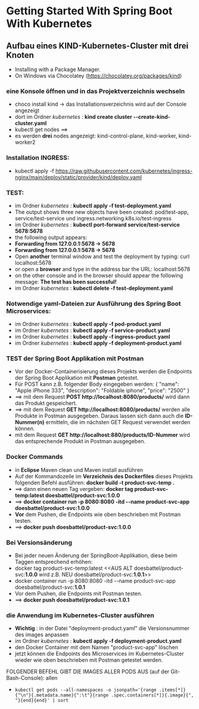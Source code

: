 # Getting Started With Spring Boot With Kubernetes

## Aufbau eines **KIND-Kubernetes-Cluster** mit drei Knoten
- Installing  with a Package Manager.
- On Windows via Chocolatey (https://chocolatey.org/packages/kind)

### eine Konsole öffnen und in das Projektverzeichnis wechseln
- choco install kind -> das Installationsverzeichnis wird auf der Console angezeigt
- dort im Ordner *kubernetes* : **kind create cluster --create-kind-cluster.yaml**
- kubectl get nodes  ==>
- es werden **drei** nodes angezeigt: kind-control-plane, kind-worker, kind-worker2

### Installation INGRESS:
- kubectl apply -f https://raw.githubusercontent.com/kubernetes/ingress-nginx/main/deploy/static/provider/kind/deploy.yaml

### TEST:
- im Ordner *kubernetes* : **kubectl apply -f test-deployment.yaml**
- The output shows three new objects have been created: pod/test-app, service/test-service und ingress.networking.k8s.io/test-ingress
- im Ordner *kubernetes* : **kubectl port-forward service/test-service 5678:5678**
- the following output appears:
- **Forwarding from 127.0.0.1:5678 -> 5678**
- **Forwarding from 127.0.0.1:5678 -> 5678**
- Open **another** terminal window and test the deployment by typing: curl localhost:5678
- or open a **browser** and type in the address bar the URL: localhost:5678
- on the other console and in the browser should appear the following message: **The test has been successful!**
- im Ordner *kubernetes* : **kubectl delete -f test-deployment.yaml**


### Notwendige yaml-Dateien zur Ausführung des Spring Boot Microservices:
- im Ordner *kubernetes* : **kubectl apply -f pod-product.yaml**
- im Ordner *kubernetes* : **kubectl apply -f service-product.yaml**
- im Ordner *kubernetes* : **kubectl apply -f ingress-product.yaml**
- im Ordner *kubernetes* : **kubectl apply -f deployment-product.yaml**


### TEST der Spring Boot Applikation mit Postman
- Vor der Docker-Containerisierung dieses Projekts werden die Endpoints der Spring Boot Applikation mit **Postman** getestet.
- Für POST kann z.B. folgender Body eingegeben werden: {
    "name": "Apple iPhone 333",
    "description": "Foldable iphone",
    "price": "2500"
}
- ==> mit dem Request **POST http://localhost:8080/products/** wird dann das Produkt gespeichert.
- ==> mit dem Request **GET http://localhost:8080/products/** werden alle Produkte in Postman ausgegeben. Daraus lassen sich 
  dann auch die **ID-Nummer(n)** ermitteln, die im nächsten GET Request verwendet werden können.
- mit dem Request **GET http://localhost:880/products/ID-Nummer** wird das entsprechende Produkt
  in Postman ausgegeben.

### Docker Commands
- in **Eclipse** Maven clean und Maven install ausführen
- Auf der Kommandozeile im **Verzeichnis des Dockerfiles** dieses Projekts folgenden Befehl ausführen: **docker build -t product-svc-temp .**
- ==> dann einen neuen Tag vergeben: **docker tag product-svc-temp:latest doesbattel/product-svc:1.0.0**
- ==> **docker container run -p 8080:8080 -itd --name product-svc-app doesbattel/product-svc:1.0.0**
- **Vor** dem Pushen, die Endpoints wie oben beschrieben mit Postman testen.
- ==> **docker push doesbattel/product-svc:1.0.0**

### Bei Versionsänderung
- Bei jeder neuen Änderung der SpringBoot-Applikation, diese beim Taggen entsprechend erhöhen:
- docker tag product-svc-temp:latest <<AUS ALT doesbattel/product-svc:**1.0.0** wird z.B. NEU doesbattel/product-svc:**1.0.1**>>
- docker container run -p 8080:8080 -itd --name product-svc-app doesbattel/product-svc:**1.0.1**
- Vor dem Pushen, die Endpoints mit Postman testen.
- ==> **docker push doesbattel/product-svc:1.0.1**

### die Anwendung im Kubernetes-Cluster ausführen
- **Wichtig** : in der Datei "deployment-product.yaml" die Versionsnummer des images anpassen
- im Ordner *kubernetes* : **kubectl apply -f deployment-product.yaml**
- den Docker Container mit dem Namen "product-svc-app" löschen
- jetzt können die Endpoints des Microservices im Kubernetes-Cluster wieder wie oben beschrieben mit Postman getestet werden.

FOLGENDER BEFEHL GIBT DIE IMAGES ALLER PODS AUS (auf der Git-Bash-Console):
allen 
- `kubectl get pods --all-namespaces -o jsonpath='{range .items[*]}{"\n"}{.metadata.name}{":\t"}{range .spec.containers[*]}{.image}{", "}{end}{end}' | sort`
